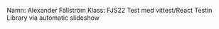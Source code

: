 Namn: Alexander Fällström
Klass: FJS22
Test med vittest/React Testin Library via automatic slideshow
